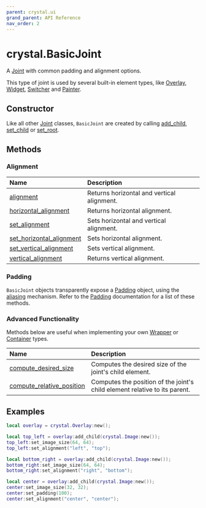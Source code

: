 ```yaml
---
parent: crystal.ui
grand_parent: API Reference
nav_order: 2
---
```


# crystal.BasicJoint

A [Joint](joint) with common padding and alignment options.

This type of joint is used by several built-in element types, like [Overlay](overlay), [Widget](widget), [Switcher](switcher) and [Painter](painter).

## Constructor

Like all other [Joint](joint) classes, `BasicJoint` are created by calling [add_child](container_add_child), [set_child](wrapper_set_child) or [set_root](widget_set_root).

## Methods

### Alignment

| Name                                                             | Description                                |
| :--------------------------------------------------------------- | :----------------------------------------- |
| [alignment](basic_joint_alignment)                               | Returns horizontal and vertical alignment. |
| [horizontal_alignment](basic_joint_horizontal_alignment)         | Returns horizontal alignment.              |
| [set_alignment](basic_joint_set_alignment)                       | Sets horizontal and vertical alignment.    |
| [set_horizontal_alignment](basic_joint_set_horizontal_alignment) | Sets horizontal alignment.                 |
| [set_vertical_alignment](basic_joint_set_vertical_alignment)     | Sets vertical alignment.                   |
| [vertical_alignment](basic_joint_vertical_alignment)             | Returns vertical alignment.                |

### Padding

`BasicJoint` objects transparently expose a [Padding](padding) object, using the [aliasing](/crystal/extensions/oop/#aliasing) mechanism. Refer to the [Padding](padding) documentation for a list of these methods.

### Advanced Functionality

Methods below are useful when implementing your own [Wrapper](wrapper) or [Container](container) types.

| Name                                                               | Description                                                                |
| :----------------------------------------------------------------- | :------------------------------------------------------------------------- |
| [compute_desired_size](basic_joint_compute_desired_size)           | Computes the desired size of the joint's child element.                    |
| [compute_relative_position](basic_joint_compute_relative_position) | Computes the position of the joint's child element relative to its parent. |

## Examples

```lua
local overlay = crystal.Overlay:new();

local top_left = overlay:add_child(crystal.Image:new());
top_left:set_image_size(64, 64);
top_left:set_alignment("left", "top");

local bottom_right = overlay:add_child(crystal.Image:new());
bottom_right:set_image_size(64, 64);
bottom_right:set_alignment("right", "bottom");

local center = overlay:add_child(crystal.Image:new());
center:set_image_size(32, 32);
center:set_padding(100);
center:set_alignment("center", "center");
```
